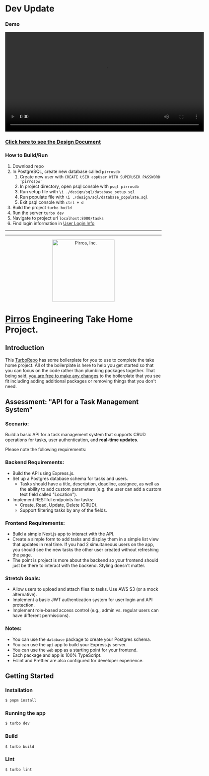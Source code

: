 # Dev Update

### Demo
<video src="./demo.mov" controls width="640"></video>

### [Click here to see the Design Document](./design/Pirros%20TaskManagement%20Design.md)

### How to Build/Run
1. Download repo
2. In PostgreSQL, create new database called `pirrosdb`
    1. Create new user with `CREATE USER appUser WITH SUPERUSER PASSWORD 'pirrospw'`
    2. In project directory, open psql console with `psql pirrosdb`
    3. Run setup file with `\i ./design/sql/database_setup.sql`
    4. Run populate file with `\i ./design/sql/database_populate.sql`
    5. Exit psql console with `ctrl + d`
3. Build the project `turbo build`
4. Run the server `turbo dev`
5. Navigate to project url `localhost:8080/tasks`
6. Find login information in [User Login Info](./design/sql/database_populate.sql)

------
------

<p align="center">
  <a href="https://pirros.com" target="blank"><img src="https://uploads-ssl.webflow.com/63e69607c67db349b0dc92e9/63fe71e9519e3f857b72dc38_logo-black.png" width="200" alt="Pirros, Inc." /></a>
</p>

# [Pirros](https://pirros.com) Engineering Take Home Project.

## Introduction

This [TurboRepo](https://turbo.build/repo) has some boilerplate for you to use to complete the take home project. All of the boilerplate is here to help you get started so that you can focus on the code rather than plumbing packages together. That being said, <u>you are free to make any changes</u> to the boilerplate that you see fit including adding additional packages or removing things that you don't need.

## Assessment: "API for a Task Management System"

### Scenario:

Build a basic API for a task management system that supports CRUD operations for tasks, user authentication, and **real-time updates**.

Please note the following requirements:

### Backend Requirements:

- Build the API using Express.js.
- Set up a Postgres database schema for tasks and users.
  - Tasks should have a title, description, deadline, assignee, as well as the ability to add custom parameters (e.g. the user can add a custom text field called "Location").
- Implement RESTful endpoints for tasks:
  - Create, Read, Update, Delete (CRUD).
  - Support filtering tasks by any of the fields.

### Frontend Requirements:

- Build a simple Next.js app to interact with the API.
- Create a simple form to add tasks and display them in a simple list view that updates in real time. If you had 2 simultaneous users on the app, you should see the new tasks the other user created without refreshing the page.
- The point is project is more about the backend so your frontend should just be there to interact with the backend. Styling doesn't matter.

### Stretch Goals:

- Allow users to upload and attach files to tasks. Use AWS S3 (or a mock alternative).
- Implement a basic JWT authentication system for user login and API protection.
- Implement role-based access control (e.g., admin vs. regular users can have different permissions).

### Notes:

- You can use the `database` package to create your Postgres schema.
- You can use the `api` app to build your Express.js server.
- You can use the `web` app as a starting point for your frontend.
- Each package and app is 100% TypeScript.
- Eslint and Prettier are also configured for developer experience.

## Getting Started

### Installation

```bash
$ pnpm install
```

### Running the app

```bash
$ turbo dev
```

### Build

```bash
$ turbo build
```

### Lint

```bash
$ turbo lint
```
